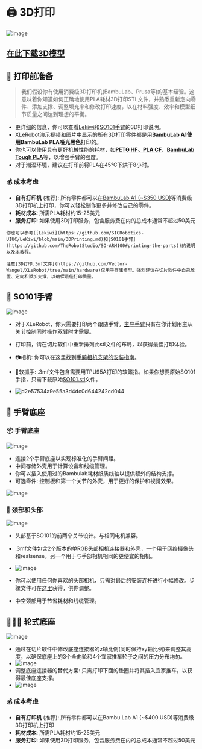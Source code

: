 # 🖨️ 3D打印

![image](https://github.com/user-attachments/assets/293de41b-8f79-49eb-af0a-822879e9b5a0)

## [在此下载3D模型](https://github.com/Vector-Wangel/XLeRobot/tree/main/hardware)

## 🤔 打印前准备 

> 我们假设你有使用消费级3D打印机(BambuLab、Prusa等)的基本经验。这意味着你知道如何正确地使用PLA耗材3D打印STL文件，并熟悉重新定向零件、添加支撑、调整填充率和修改打印速度，以在材料强度、效率和模型细节质量之间达到理想的平衡。
> 
- 更详细的信息，你可以查看[Lekiwi](https://github.com/SIGRobotics-UIUC/LeKiwi/blob/main/3DPrinting.md)和[SO101手臂](https://github.com/TheRobotStudio/SO-ARM100#printing-the-parts)的3D打印说明。
- XLeRobot演示视频和图片中显示的所有3D打印零件都是用**BambuLab A1使用BambuLab PLA哑光黑色**打印的。
- 你也可以使用具有更好机械性能的耗材，如[**PETG HF、PLA CF**](https://us.store.bambulab.com/products/pla-cf)、[**BambuLab Tough PLA**](https://us.store.bambulab.com/products/pla-tough-upgrade)等，以增强手臂的强度。
- 对于潮湿环境，建议在打印前将PLA在45°C下烘干8小时。

### 💰 成本考虑

* **自有打印机** (推荐): 所有零件都可以在[BambuLab A1 (~$350 USD)](https://us.store.bambulab.com/products/a1)等消费级3D打印机上打印，你可以轻松制作更多并修改自己的零件。
* **耗材成本**: 所需PLA耗材约15-25美元
* **服务打印**: 如果使用3D打印服务，包含服务费在内的总成本通常不超过50美元

```{note}
你也可以参考([Lekiwi](https://github.com/SIGRobotics-UIUC/LeKiwi/blob/main/3DPrinting.md)和[SO101手臂](https://github.com/TheRobotStudio/SO-ARM100#printing-the-parts))的说明以及本教程。
```

```{note}
注意[3D打印.3mf文件](https://github.com/Vector-Wangel/XLeRobot/tree/main/hardware)仅用于存储模型。强烈建议在切片软件中自己放置、定向和添加支撑，以确保最佳打印质量。
```

## 🖖 SO101手臂

![image](https://github.com/user-attachments/assets/23e253d0-2049-4b72-ac40-394c70b16849)

- 对于XLeRobot，你只需要打印两个跟随手臂。[主导手臂](https://github.com/TheRobotStudio/SO-ARM100/tree/main?tab=readme-ov-file#printing-the-parts)只有在你计划用主从关节控制同时操作双臂时才需要。

- 打印前，请在切片软件中重新排列此stl文件的布局，以获得最佳打印体验。

- 📷相机: 你可以在这里找到[手腕相机支架的安装指南](https://github.com/TheRobotStudio/SO-ARM100/tree/main/Optional/SO101_Wrist_Cam_Hex-Nut_Mount_32x32_UVC_Module)。

- 🫱软抓手: .3mf文件包含需要用TPU95A打印的软鳍指。如果你想要原始SO101手指，只需下载原始[SO101.stl](https://github.com/Vector-Wangel/XLeRobot/blob/main/hardware/Ender_Follower_SO101.stl)文件。
- ![d2e57534a9e55a3d4dc0d644242cd044](https://github.com/user-attachments/assets/8d095541-d98f-4af8-a43c-028baae0d375)

## 🦾 手臂底座

### 📦 手臂底座

![image](https://github.com/user-attachments/assets/33e77b51-c070-4fbf-8487-30af3721f239)

- 连接2个手臂底座以实现标准化的手臂间距。
- 中间存储外壳用于计算设备和线缆管理。
- 你可以插入使用过的Bambulab耗材纸质线轴以提供额外的结构支撑。
- 可选零件: 控制板和第一个关节的外壳，用于更好的保护和视觉效果。

![image](https://github.com/user-attachments/assets/91491f62-a466-4421-ac9b-db3492849a89)

### 🐼 颈部和头部

![image](https://github.com/user-attachments/assets/8c73ae22-e5eb-4488-b20c-54b0ce25c9c1)

- 头部基于SO101的前两个关节设计。与相同电机兼容。
- .3mf文件包含2个版本的单RGB头部相机连接器和外壳，一个用于网络摄像头和realsense，另一个用于与手部相机相同的更便宜的相机。

- ![image](https://github.com/user-attachments/assets/73f357b1-dc40-437a-9cc6-d4a4dc2f5435)
- 你可以使用任何你喜欢的头部相机，只需对最后的安装连杆进行小幅修改。步骤文件可在[这里](https://github.com/Vector-Wangel/XLeRobot/tree/main/hardware/step)获得，供你调整。
- 中空颈部用于节省耗材和线缆管理。

## 🧑‍🦼‍➡️ 轮式底座

![image](https://github.com/user-attachments/assets/c51bcbb2-8a97-4066-8876-31f11537fff4)

- 通过在切片软件中修改底座连接器的z轴比例(同时保持xy轴比例)来调整其高度，以确保底座上的3个全向轮和4个宜家推车轮子之间的压力分布均匀。
- ![image](https://github.com/user-attachments/assets/eff69573-badc-46b2-b66f-c28174090598)
- 调整底座连接器的替代方案: 只需打印下面的垫圈并将其插入宜家推车，以获得最佳底座支撑。
- ![image](https://github.com/user-attachments/assets/e603a529-0690-4ce0-8d3b-381af0c86155)

### 💰 成本考虑

* **自有打印机** (推荐): 所有零件都可以在Bambu Lab A1 (~$400 USD)等消费级3D打印机上打印
* **耗材成本**: 所需PLA耗材约15-25美元
* **服务打印**: 如果使用3D打印服务，包含服务费在内的总成本通常不超过50美元











